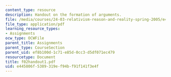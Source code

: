 ```yaml
---
content_type: resource
description: Handout on the formation of arguments.
file: /media/courses/24-03-relativism-reason-and-reality-spring-2005/e445806f5389319ef94bf91f141f3e4f_f02handout1.pdf
file_type: application/pdf
learning_resource_types:
- Assignments
ocw_type: OCWFile
parent_title: Assignments
parent_type: CourseSection
parent_uid: ef8b100d-1c71-e85d-0cc3-d5df071ec479
resourcetype: Document
title: f02handout1.pdf
uid: e445806f-5389-319e-f94b-f91f141f3e4f
---
```

